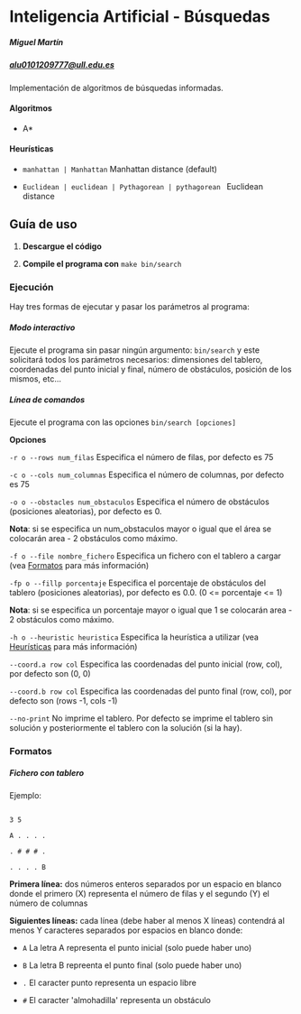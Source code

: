 
# Inteligencia Artificial - Búsquedas

##### Miguel Martín

##### alu0101209777@ull.edu.es

Implementación de algoritmos de búsquedas informadas.

#### Algoritmos

* A*

  

#### Heurísticas
*  ``` manhattan | Manhattan ``` Manhattan distance (default)

*  ```Euclidean | euclidean | Pythagorean | pythagorean ``` Euclidean distance

  
  

## Guía de uso

  

1.  **Descargue el código**

2.  **Compile el programa con**  ```make bin/search ```

  

### Ejecución

Hay tres formas de ejecutar y pasar los parámetros al programa:

##### Modo interactivo

Ejecute el programa sin pasar ningún argumento: ```bin/search``` y este solicitará todos los parámetros necesarios: dimensiones del tablero, coordenadas del punto inicial y final, número de obstáculos, posición de los mismos, etc...

##### Línea de comandos

Ejecute el programa con las opciones ```bin/search [opciones]```

**Opciones**

  

```-r o --rows num_filas``` Especifica el número de filas, por defecto es 75

  

```-c o --cols num_columnas``` Especifica el número de columnas, por defecto es 75

  

```-o o --obstacles num_obstaculos``` Especifica el número de obstáculos (posiciones aleatorias), por defecto es 0. <br>

**Nota**: si se especifica un num_obstaculos mayor o igual que el área se colocarán area - 2 obstáculos como máximo.

  

```-f o --file nombre_fichero``` Especifica un fichero con el tablero a cargar (vea [Formatos](#formatos) para más información)

  

```-fp o --fillp porcentaje``` Especifica el porcentaje de obstáculos del tablero (posiciones aleatorias), por defecto es 0.0. (0 <= porcentaje <= 1) <br>

**Nota**: si se especifica un porcentaje mayor o igual que 1 se colocarán area - 2 obstáculos como máximo.

  

```-h o --heuristic heuristica``` Especifica la heurística a utilizar (vea [Heurísticas](#heuristicas) para más información)

```--coord.a row col``` Especifica las coordenadas del punto inicial (row, col), por defecto son (0, 0)

```--coord.b row col``` Especifica las coordenadas del punto final (row, col), por defecto son (rows -1, cols -1)

```--no-print``` No imprime el tablero. Por defecto se imprime el tablero sin solución y posteriormente el tablero con la solución (si la hay).

### Formatos

  

##### Fichero con tablero

Ejemplo:

```

3 5

A . . . .

. # # # .

. . . . B

```

**Primera línea:** dos números enteros separados por un espacio en blanco donde el primero (X) representa el número de filas y el segundo (Y) el número de columnas <br>

**Siguientes líneas:** cada línea (debe haber al menos X líneas) contendrá al menos Y caracteres separados por espacios en blanco donde:

+  ```A``` La letra A representa el punto inicial (solo puede haber uno)

+  ```B``` La letra B repreenta el punto final (solo puede haber uno)

+  ```.``` El caracter punto representa un espacio libre

+  ```#``` El caracter 'almohadilla' representa un obstáculo
